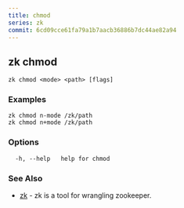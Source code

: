 ```yaml
---
title: chmod
series: zk
commit: 6cd09cce61fa79a1b7aacb36886b7dc44ae82a94
---
```

## zk chmod



```
zk chmod <mode> <path> [flags]
```

### Examples

```
zk chmod n-mode /zk/path
zk chmod n+mode /zk/path
```

### Options

```
  -h, --help   help for chmod
```

### See Also

* [zk](../)	 - zk is a tool for wrangling zookeeper.

